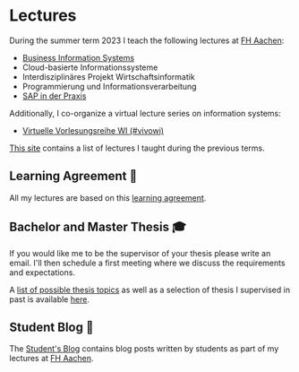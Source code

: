 # Lectures

During the summer term 2023 I teach the following lectures at [FH Aachen](https://www.fh-aachen.de):

- [Business Information Systems](/teaching/lectures/2023/winter_term/business_information_systems)
- Cloud-basierte Informationssysteme
- Interdisziplinäres Projekt Wirtschaftsinformatik
- Programmierung und Informationsverarbeitung
- [SAP in der Praxis](/teaching/lectures/2023/winter_term/sap_in_der_praxis)

Additionally, I co-organize a virtual lecture series on information systems:

- [Virtuelle Vorlesungsreihe WI (#vivowi)](/teaching/lectures/2023/summer_term/vivowi)

[This site](/teaching/lectures/previous_lectures) contains a list of lectures I taught
during the previous terms.

## Learning Agreement 🤝

All my lectures are based on this [learning agreement](/teaching/learning_agreement).

## Bachelor and Master Thesis 🎓

If you would like me to be the supervisor of your thesis please write an email.
I'll then schedule a first meeting where we discuss the requirements and expectations.

A [list of possible thesis topics](/teaching/thesis) as well as a selection of
thesis I supervised in past is available [here](/teaching/thesis).

## Student Blog 📝

The [Student's Blog](/student-blog/) contains blog posts written by students as
part of my lectures at [FH Aachen](https://www.fh-aachen.de).
